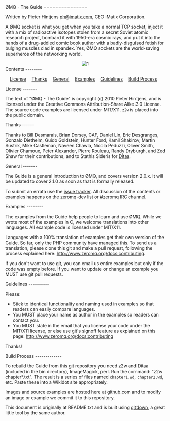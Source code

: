 
<A name="toc1-4" title="ØMQ - The Guide" />
ØMQ - The Guide
===============

Written by Pieter Hintjens <ph@imatix.com>, CEO iMatix Corporation.

A ØMQ socket is what you get when you take a normal TCP socket, inject it with a mix of radioactive isotopes stolen from a secret Soviet atomic research project, bombard it with 1950-era cosmic rays, and put it into the hands of a drug-addled comic book author with a badly-disguised fetish for bulging muscles clad in spandex.  Yes, ØMQ sockets are the world-saving superheros of the networking world.

<center>
<img src="https://github.com/imatix/zguide/raw/master/images/README_1.png" alt="1">
</center>

<A name="toc2-34" title="Contents" />
Contents
--------

&emsp;<a href="#toc2-40">License</a>
&emsp;<a href="#toc2-46">Thanks</a>
&emsp;<a href="#toc2-52">General</a>
&emsp;<a href="#toc2-60">Examples</a>
&emsp;<a href="#toc2-70">Guidelines</a>
&emsp;<a href="#toc2-82">Build Process</a>

<A name="toc2-40" title="License" />
License
-------

The text of "ØMQ - The Guide" is copyright (c) 2010 Pieter Hintjens, and is licensed under the Creative Commons Attribution-Share Alike 3.0 License.  The source code examples are licensed under MIT/X11.  `z2w` is placed into the public domain.

<A name="toc2-46" title="Thanks" />
Thanks
------

Thanks to Bill Desmarais, Brian Dorsey, CAF, Daniel Lin, Eric Desgranges, Gonzalo Diethelm, Guido Goldstein, Hunter Ford, Kamil Shakirov, Martin Sustrik, Mike Castleman, Naveen Chawla, Nicola Peduzzi, Oliver Smith, Olivier Chamoux, Peter Alexander, Pierre Rouleau, Randy Dryburgh, and Zed Shaw for their contributions, and to Stathis Sideris for [Ditaa](ditaa.org).

<A name="toc2-52" title="General" />
General
-------

The Guide is a general introduction to ØMQ, and covers version 2.0.x.  It will be updated to cover 2.1.0 as soon as that is formally released.

To submit an errata use the [issue tracker](http://github.com/imatix/zguide/issues).  All discussion of the contents or examples happens on the zeromq-dev list or #zeromq IRC channel.

<A name="toc2-60" title="Examples" />
Examples
--------

The examples from the Guide help people to learn and use ØMQ.  While we wrote most of the examples in C, we welcome translations into other languages. All example code is licensed under MIT/X11.

Languages with a 100% translation of examples get their own version of the Guide. So far, only the PHP community have managed this. To send us a translation, please clone this git and make a pull request, following the process explained here: http://www.zeromq.org/docs:contributing.

If you don't want to use git, you can email us entire examples but only if the code was empty before.  If you want to update or change an example you MUST use git pull requests.

<A name="toc2-70" title="Guidelines" />
Guidelines
----------

Please:

* Stick to identical functionality and naming used in examples so that readers can easily compare languages.
* You MUST place your name as author in the examples so readers can contact you.
* You MUST state in the email that you license your code under the MIT/X11 license, or else use git's signoff feature as explained on this page: http://www.zeromq.org/docs:contributing

Thanks!

<A name="toc2-82" title="Build Process" />
Build Process
-------------

To rebuild the Guide from this git repository you need z2w and Ditaa (included in the bin directory), ImageMagick, perl. Run the command: "z2w chapter*.txt".  The result is a series of files named `chapter1.wd`, `chapter2.wd`, etc.  Paste these into a Wikidot site appropriately.

Images and source examples are hosted here at github.com and to modify an image or example we commit it to this repository.

This document is originally at README.txt and is built using [gitdown](http://github.com/imatix/gitdown), a great little tool by the same author.
